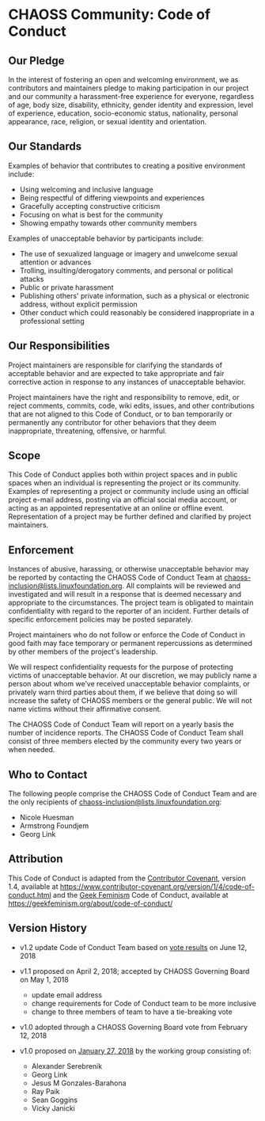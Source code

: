 # CHAOSS Community: Code of Conduct

## Our Pledge

In the interest of fostering an open and welcoming environment, we as
contributors and maintainers pledge to making participation in our project and
our community a harassment-free experience for everyone, regardless of age, body
size, disability, ethnicity, gender identity and expression, level of experience,
education, socio-economic status, nationality, personal appearance, race,
religion, or sexual identity and orientation.

## Our Standards

Examples of behavior that contributes to creating a positive environment
include:

* Using welcoming and inclusive language
* Being respectful of differing viewpoints and experiences
* Gracefully accepting constructive criticism
* Focusing on what is best for the community
* Showing empathy towards other community members

Examples of unacceptable behavior by participants include:

* The use of sexualized language or imagery and unwelcome sexual attention or
  advances
* Trolling, insulting/derogatory comments, and personal or political attacks
* Public or private harassment
* Publishing others' private information, such as a physical or electronic
  address, without explicit permission
* Other conduct which could reasonably be considered inappropriate in a
  professional setting

## Our Responsibilities

Project maintainers are responsible for clarifying the standards of acceptable
behavior and are expected to take appropriate and fair corrective action in
response to any instances of unacceptable behavior.

Project maintainers have the right and responsibility to remove, edit, or
reject comments, commits, code, wiki edits, issues, and other contributions
that are not aligned to this Code of Conduct, or to ban temporarily or
permanently any contributor for other behaviors that they deem inappropriate,
threatening, offensive, or harmful.

## Scope

This Code of Conduct applies both within project spaces and in public spaces
when an individual is representing the project or its community. Examples of
representing a project or community include using an official project e-mail
address, posting via an official social media account, or acting as an appointed
representative at an online or offline event. Representation of a project may be
further defined and clarified by project maintainers.

## Enforcement

Instances of abusive, harassing, or otherwise unacceptable behavior may be
reported by contacting the CHAOSS Code of Conduct Team at 
<chaoss-inclusion@lists.linuxfoundation.org>. All
complaints will be reviewed and investigated and will result in a response that
is deemed necessary and appropriate to the circumstances. The project team is
obligated to maintain confidentiality with regard to the reporter of an incident.
Further details of specific enforcement policies may be posted separately.

Project maintainers who do not follow or enforce the Code of Conduct in good
faith may face temporary or permanent repercussions as determined by other
members of the project's leadership.

We will respect confidentiality requests for the purpose of protecting victims
of unacceptable behavior. At our discretion, we may publicly name a person about
whom we’ve received unacceptable behavior complaints, or privately warn third
parties about them, if we believe that doing so will increase the safety of
CHAOSS members or the general public. We will not name victims without their
affirmative consent.

The CHAOSS Code of Conduct Team will report on a yearly basis the number of
incidence reports. The CHAOSS Code of Conduct Team shall consist of three members 
elected by the community every two years or when needed.

## Who to Contact

The following people comprise the CHAOSS Code of Conduct Team and are the only 
recipients of <chaoss-inclusion@lists.linuxfoundation.org>:
 - Nicole Huesman
 - Armstrong Foundjem
 - Georg Link

## Attribution

This Code of Conduct is adapted from the [Contributor Covenant][cc-homepage], version 1.4,
available at https://www.contributor-covenant.org/version/1/4/code-of-conduct.html
and the [Geek Feminism][gf-homepage] Code of Conduct,
available at https://geekfeminism.org/about/code-of-conduct/

[cc-homepage]: https://www.contributor-covenant.org
[gf-homepage]: https://geekfeminism.org/

## Version History

* v1.2 update Code of Conduct Team based on [vote results](https://civs.cs.cornell.edu/cgi-bin/results.pl?id=E_eb0e86af55a181a9) on June 12, 2018

* v1.1 proposed on April 2, 2018; accepted by CHAOSS Governing Board on May 1, 2018
  - update email address
  - change requirements for Code of Conduct team to be more inclusive
  - change to three members of team to have a tie-breaking vote

* v1.0 adopted through a CHAOSS Governing Board vote from February 12, 2018

* v1.0 proposed on [January 27, 2018](https://github.com/chaoss/governance/pull/3#issuecomment-360939881) by the working group consisting of:
    * Alexander Serebrenik
    * Georg Link
    * Jesus M Gonzales-Barahona
    * Ray Paik
    * Sean Goggins
    * Vicky Janicki
